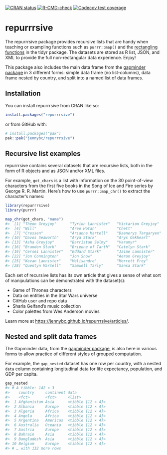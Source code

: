 
<!-- README.md is generated from README.Rmd. Please edit that file -->
<!-- badges: start -->

[![CRAN
status](https://www.r-pkg.org/badges/version/repurrrsive)](https://CRAN.R-project.org/package=repurrrsive)
[![R-CMD-check](https://github.com/jennybc/repurrrsive/actions/workflows/R-CMD-check.yaml/badge.svg)](https://github.com/jennybc/repurrrsive/actions/workflows/R-CMD-check.yaml)
[![Codecov test
coverage](https://codecov.io/gh/jennybc/repurrrsive/branch/main/graph/badge.svg)](https://app.codecov.io/gh/jennybc/repurrrsive?branch=main)
<!-- badges: end -->

# repurrrsive

The repurrrsive package provides recursive lists that are handy when
teaching or exampling functions such as `purrr::map()` and the
[rectangling
functions](https://tidyr.tidyverse.org/articles/rectangle.html) in the
tidyr package. The datasets are stored as R list, JSON, and XML to
provide the full non-rectangular data experience. Enjoy!

This package also includes the main data frame from the [gapminder
package](https://CRAN.R-project.org/package=gapminder) in 3 different
forms: simple data frame (no list-columns), data frame nested by
country, and split into a named list of data frames.

## Installation

You can install repurrrsive from CRAN like so:

``` r
install.packages("repurrrsive")
```

or from GitHub with:

``` r
# install.packages("pak")
pak::pak("jennybc/repurrrsive")
```

## Recursive list examples

repurrrsive contains several datasets that are recursive lists, both in
the form of R objects and as JSON and/or XML files.

For example, `got_chars` is a list with information on the 30
point-of-view characters from the first five books in the Song of Ice
and Fire series by George R. R. Martin. Here’s how to use
`purrr::map_chr()` to extract the character’s names:

``` r
library(repurrrsive)
library(purrr)

map_chr(got_chars, "name")
#>  [1] "Theon Greyjoy"      "Tyrion Lannister"   "Victarion Greyjoy" 
#>  [4] "Will"               "Areo Hotah"         "Chett"             
#>  [7] "Cressen"            "Arianne Martell"    "Daenerys Targaryen"
#> [10] "Davos Seaworth"     "Arya Stark"         "Arys Oakheart"     
#> [13] "Asha Greyjoy"       "Barristan Selmy"    "Varamyr"           
#> [16] "Brandon Stark"      "Brienne of Tarth"   "Catelyn Stark"     
#> [19] "Cersei Lannister"   "Eddard Stark"       "Jaime Lannister"   
#> [22] "Jon Connington"     "Jon Snow"           "Aeron Greyjoy"     
#> [25] "Kevan Lannister"    "Melisandre"         "Merrett Frey"      
#> [28] "Quentyn Martell"    "Samwell Tarly"      "Sansa Stark"
```

Each set of recursive lists has its own article that gives a sense of
what sort of manipulations can be demonstrated with the dataset(s):

- Game of Thrones characters
- Data on entities in the Star Wars universe
- GitHub user and repo data
- Sharla Gelfand’s music collection
- Color palettes from Wes Anderson movies

Learn more at <https://jennybc.github.io/repurrrsive/articles/>.

## Nested and split data frames

The Gapminder data, from the [gapminder
package](https://github.com/jennybc/gapminder), is also here in various
forms to allow practice of different styles of grouped computation.

For example, the `gap_nested` dataset has one row per country, with a
nested `data` column containing longitudinal data for life expectancy,
population, and GDP per capita.

``` r
gap_nested
#> # A tibble: 142 × 3
#>    country     continent data             
#>    <fct>       <fct>     <list>           
#>  1 Afghanistan Asia      <tibble [12 × 4]>
#>  2 Albania     Europe    <tibble [12 × 4]>
#>  3 Algeria     Africa    <tibble [12 × 4]>
#>  4 Angola      Africa    <tibble [12 × 4]>
#>  5 Argentina   Americas  <tibble [12 × 4]>
#>  6 Australia   Oceania   <tibble [12 × 4]>
#>  7 Austria     Europe    <tibble [12 × 4]>
#>  8 Bahrain     Asia      <tibble [12 × 4]>
#>  9 Bangladesh  Asia      <tibble [12 × 4]>
#> 10 Belgium     Europe    <tibble [12 × 4]>
#> # … with 132 more rows
```
